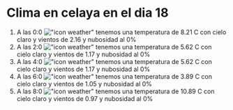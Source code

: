 # Clima en celaya en el dia 18

1. A las 0:0 !["icon weather"](http://openweathermap.org/img/w/01n.png) tenemos una temperatura de 8.21 C con cielo claro y  vientos de 2.16 y nubosidad al 0%
1. A las 2:0 !["icon weather"](http://openweathermap.org/img/w/01n.png) tenemos una temperatura de 5.62 C con cielo claro y  vientos de 1.17 y nubosidad al 0%
1. A las 4:0 !["icon weather"](http://openweathermap.org/img/w/01n.png) tenemos una temperatura de 5.62 C con cielo claro y  vientos de 1.17 y nubosidad al 0%
1. A las 6:0 !["icon weather"](http://openweathermap.org/img/w/01n.png) tenemos una temperatura de 3.89 C con cielo claro y  vientos de 1.05 y nubosidad al 0%
1. A las 8:0 !["icon weather"](http://openweathermap.org/img/w/01d.png) tenemos una temperatura de 10.89 C con cielo claro y  vientos de 0.97 y nubosidad al 0%
